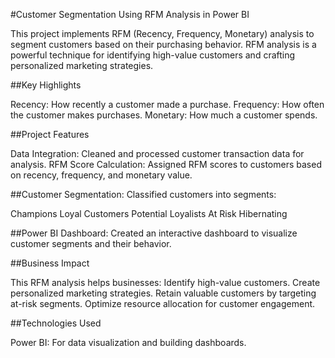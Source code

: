 #Customer Segmentation Using RFM Analysis in Power BI

This project implements RFM (Recency, Frequency, Monetary) analysis to segment customers based on their purchasing behavior. RFM analysis is a powerful technique for identifying high-value customers and crafting personalized marketing strategies.

##Key Highlights

Recency: How recently a customer made a purchase.
Frequency: How often the customer makes purchases.
Monetary: How much a customer spends.

##Project Features

Data Integration: Cleaned and processed customer transaction data for analysis.
RFM Score Calculation: Assigned RFM scores to customers based on recency, frequency, and monetary value.

##Customer Segmentation: Classified customers into segments:

Champions
Loyal Customers
Potential Loyalists
At Risk
Hibernating

##Power BI Dashboard: Created an interactive dashboard to visualize customer segments and their behavior.

##Business Impact

This RFM analysis helps businesses:
Identify high-value customers.
Create personalized marketing strategies.
Retain valuable customers by targeting at-risk segments.
Optimize resource allocation for customer engagement.

##Technologies Used

Power BI: For data visualization and building dashboards.
